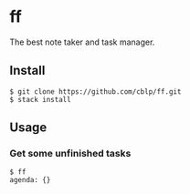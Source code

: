 # ff

The best note taker and task manager.

## Install

    $ git clone https://github.com/cblp/ff.git
    $ stack install

## Usage

### Get some unfinished tasks

    $ ff
    agenda: {}
